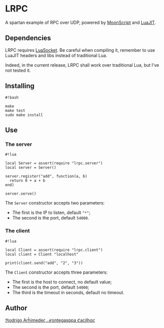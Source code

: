 # LRPC

A spartan example of RPC over UDP, powered by
[MoonScript](http://moonscript.org/) and [LuaJIT](http://luajit.org).


## Dependencies

LRPC requires [LuaSocket](http://w3.impa.br/~diego/software/luasocket/). Be
careful when compiling it, remember to use LuaJIT headers and libs instead of
traditional Lua.

Indeed, in the current release, LRPC shall work over traditional Lua, but I’ve
not tested it.


## Installing

```
#!bash

make
make test
sudo make install
```


## Use

### The server

```
#!lua

local Server = assert(require "lrpc.server")
local server = Server()

server.register("add", function(a, b)
  return 0 + a + b
end)

server.serve()
```

The `Server` constructor accepts two parameters:

* The first is the IP to listen, default `"*"`;
* The second is the port, default `54000`.


### The client

```
#!lua

local Client = assert(require "lrpc.client")
local client = Client "localhost"

print(client.send("add", "2", "3"))
```

The `Client` constructor accepts three parameters:

* The first is the host to connect, no default value;
* The second is the port, default `54000`;
* The third is the timeout in seconds, default no timeout.


## Author

[ℜodrigo Arĥimedeς ℳontegasppa ℭacilhας](mailto:batalema@cacilhas.info)
